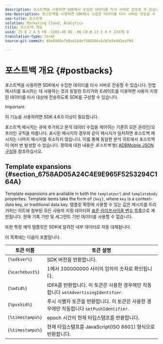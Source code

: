 ```yaml
---
description: 포스트백을 사용하면 SDK에서 수집한 데이터를 타사 서버로 전송할 수 있습니다. 인앱 메시지를 표시하는 데 사용하는 것과 동일한 트리거와 트레이트를 이용하면 사용자 지정된 데이터를 타사 대상에 전송하도록 SDK를 구성할 수 있습니다.
seo-description: 포스트백을 사용하면 SDK에서 수집한 데이터를 타사 서버로 전송할 수 있습니다. 인앱 메시지를 표시하는 데 사용하는 것과 동일한 트리거와 트레이트를 이용하면 사용자 지정된 데이터를 타사 대상에 전송하도록 SDK를 구성할 수 있습니다.
seo-title: 포스트백
solution: Marketing Cloud, Analytics
title: 포스트백 개요
uuid: 25 E 2 A 5 FB -1203-40 DD -96 CD-B 23 E 0 F 23376 D
translation-type: tm+mt
source-git-commit: 83e6968efb0ed1b4ef504286c6cb2e8e4d2eaf94

---
```



# 포스트백 개요 {#postbacks}

포스트백을 사용하면 SDK에서 수집한 데이터를 타사 서버로 전송할 수 있습니다. 인앱 메시지를 표시하는 데 사용하는 것과 동일한 트리거와 트레이트를 이용하면 사용자 지정된 데이터를 타사 대상에 전송하도록 SDK를 구성할 수 있습니다.

>[!IMPORTANT]
>
>이 기능을 사용하려면 SDK 4.6.0 이상이 필요합니다.

포스트백 메시지는 큐에 추가되고 분석 데이터 수집을 제어하는 기존의 모든 온라인/오프라인 규칙을 따릅니다. 표시된 메시지의 경우와 같이 메시지가 일치하면 포스트백 메시지는 나머지 메시지를 취소하지 않습니다. 이를 통해 동일한 분석 히트에서 포스트백이 여러 번 발생할 수 있습니다. 정의에 대한 내용은 *포스트백* 행( [ADBMobile JSON 구성](/help/ios/configuration/json-config/json-config.md)을 참조하십시오.

## Template expansions {#section_6758AD05A24C4E9E965F5253294C164A}

Template expansions are available in both the `templateurl` and `templatebody` properties. Template items take the form of `{key}`, where `key` is a context-data key, or traditional data key. 템플릿 확장에 사용할 수 있는 값은 메시지를 트리거하는 히트에 첨부된 모든 사용자 지정 데이터와 [표준 라이프사이클 변수 목록](/help/ios/metrics.md)으로 제한됩니다. 현재 기록 기반 및 세그먼트 기반 데이터를 사용할 수 없습니다.

또한 특정 예약 템플릿은 SDK에 알려진 내부 데이터로 자동 대체됩니다.

이 목록에는 다음이 포함됩니다.

| 토큰 이름 | 토큰 설명 |
|--- |--- |
| `{%sdkver%}` | SDK 버전을 반환합니다. |
| `{%cachebust%}` | 1에서 100000000 사이의 임의의 숫자로 확인됩니다. |
| `{%adid%}` | IDFA를 반환합니다. 이 토큰은 사용한 경우에만 작동합니다 `setAdvertisingIdentifier`. |
| `{%pushid%}` | 푸시 식별자 토큰을 반환합니다. 이 토큰은 사용한 경우에만 작동합니다 `setPushIdentifier`. |
| `{%timestampu%}` | epoch 시간의 현재 타임스탬프를 반환합니다. |
| `{%timestampz%}` | 현재 타임스탬프를 JavaScript(ISO 8601) 형식으로 반환합니다. |